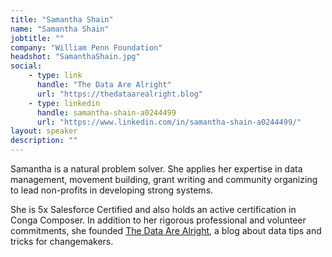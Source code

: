 ```yaml
---
title: "Samantha Shain"
name: "Samantha Shain"
jobtitle: ""
company: "William Penn Foundation"
headshot: "SamanthaShain.jpg"
social:
    - type: link
      handle: "The Data Are Alright"
      url: "https://thedataarealright.blog"
    - type: linkedin
      handle: samantha-shain-a0244499
      url: "https://www.linkedin.com/in/samantha-shain-a0244499/"
layout: speaker
description: ""
---
```


Samantha is a natural problem solver. She applies her expertise in data management, movement building, grant writing and community organizing to lead non-profits in developing strong systems.

She is 5x Salesforce Certified and also holds an active certification in Conga Composer. In addition to her rigorous professional and volunteer commitments, she founded [The Data Are Alright](https://thedataarealright.blog), a blog about data tips and tricks for changemakers.
